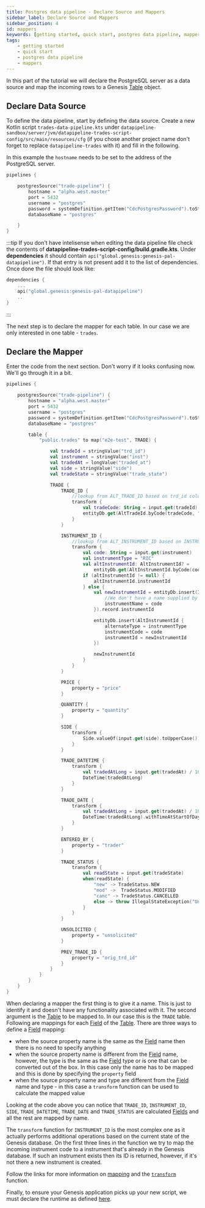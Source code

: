 ```yaml
---
title: Postgres data pipeline - Declare Source and Mappers
sidebar_label: Declare Source and Mappers
sidebar_position: 4
id: mappers
keywords: [getting started, quick start, postgres data pipeline, mappers]
tags:
    - getting started
    - quick start
    - postgres data pipeline
    - mappers
---
```


In this part of the tutorial we will declare the PostgreSQL server as a data source and map the incoming rows to a Genesis [Table](/database/fields-tables-views/tables/) object.

## Declare Data Source

To define the data pipeline, start by defining the data source. Create a new Kotlin script `trades-data-pipeline.kts` under `datapipeline-sandbox/server/jvm/datapipeline-trades-script-config/src/main/resources/cfg` (if you chose another project name don't forget to replace `datapipeline-trades` with it) and fill in the following.

In this example the `hostname` needs to be set to the address of the PostgreSQL server.

```kotlin
pipelines {

    postgresSource("trade-pipeline") {
        hostname = "alpha.west.master"
        port = 5432
        username = "postgres"
        password = systemDefinition.getItem("CdcPostgresPassword").toString()
        databaseName = "postgres"

    }
}
```

:::tip
If you don't have intelisense when editing the data pipeline file check the contents of **datapipeline-trades-script-config/build.gradle.kts**. Under **dependencies** it should contain `api("global.genesis:genesis-pal-datapipeline")`. If that entry is not present add it to the list of dependencies. Once done the file should look like:
```kotlin
dependencies {
    ...
    api("global.genesis:genesis-pal-datapipeline")
    ..
}
```
:::

The next step is to declare the mapper for each table. In our case we are only interested in one table - `trades`.

## Declare the Mapper

Enter the code from the next section. Don't worry if it looks confusing now. We'll go through it in a bit.

```kotlin
pipelines {

    postgresSource("trade-pipeline") {
        hostname = "alpha.west.master"
        port = 5432
        username = "postgres"
        password = systemDefinition.getItem("CdcPostgresPassword").toString()
        databaseName = "postgres"

        table {
            "public.trades" to map("e2e-test", TRADE) {

                val tradeId = stringValue("trd_id")
                val instrument = stringValue("inst")
                val tradedAt = longValue("traded_at")
                val side = stringValue("side")
                val tradeState = stringValue("trade_state")

                TRADE {
                    TRADE_ID {
                        //lookup from ALT_TRADE_ID based on trd_id column
                        transform {
                            val tradeCode: String = input.get(tradeId)
                            entityDb.get(AltTradeId.byCode(tradeCode, "TradeStore"))?.tradeId
                        }
                    }

                    INSTRUMENT_ID {
                        //lookup from ALT_INSTRUMENT_ID based on INSTRUMENT_CODE
                        transform {
                            val code: String = input.get(instrument)
                            val instrumentType = "RIC"
                            val altInstrumentId: AltInstrumentId? =
                                entityDb.get(AltInstrumentId.byCode(code, instrumentType))
                            if (altInstrumentId != null) {
                                altInstrumentId.instrumentId
                            } else {
                                val newInstrumentId = entityDb.insert(Instrument {
                                    //We don't have a name supplied by postgres, so use the code as the name
                                    instrumentName = code
                                }).record.instrumentId

                                entityDb.insert(AltInstrumentId {
                                    alternateType = instrumentType
                                    instrumentCode = code
                                    instrumentId = newInstrumentId
                                })

                                newInstrumentId
                            }
                        }
                    }

                    PRICE {
                        property = "price"
                    }

                    QUANTITY {
                        property = "quantity"
                    }

                    SIDE {
                        transform {
                            Side.valueOf(input.get(side).toUpperCase())
                        }
                    }

                    TRADE_DATETIME {
                        transform {
                            val tradedAtLong = input.get(tradedAt) / 1000L
                            DateTime(tradedAtLong)
                        }
                    }

                    TRADE_DATE {
                        transform {
                            val tradedAtLong = input.get(tradedAt) / 1000L
                            DateTime(tradedAtLong).withTimeAtStartOfDay()
                        }
                    }

                    ENTERED_BY {
                        property = "trader"
                    }

                    TRADE_STATUS {
                        transform {
                            val readState = input.get(tradeState)
                            when(readState) {
                                "new" -> TradeStatus.NEW
                                "mod" ->  TradeStatus.MODIFIED
                                "canc" -> TradeStatus.CANCELLED
                                else -> throw IllegalStateException("Unknown trade state: $readState")
                            }
                        }
                    }

                    UNSOLICITED {
                        property = "unsolicited"
                    }

                    PREV_TRADE_ID {
                        property = "orig_trd_id"
                    }
                }
            }
        }
    }
}
```

When declaring a mapper the first thing is to give it a name. This is just to identify it and doesn't have any functionality associated with it. The second argument is the [Table](/database/fields-tables-views/tables/) to be mapped to. In our case this is the `TRADE` table. Following are mappings for each [Field](/database/fields-tables-views/fields/) of the [Table](/database/fields-tables-views/tables/). There are three ways to define a [Field](/database/fields-tables-views/fields/) mapping:
- when the source property name is the same as the [Field](/database/fields-tables-views/fields/) name then there is no need to specify anything
- when the source property name is different from the [Field](/database/fields-tables-views/fields/) name, however, the type is the same as the [Field](/database/fields-tables-views/fields/) type or is one that can be converted out of the box. In this case only the name has to be mapped and this is done by specifying the `property` field
- when the source property name and type are different from the [Field](/database/fields-tables-views/fields/) name and type - in this case a `transform` function can be used to calculate the mapped value

Looking at the code above you can notice that `TRADE_ID`, `INSTRUMENT_ID`, `SIDE`, `TRADE_DATETIME`, `TRADE_DATE` and `TRADE_STATUS` are calculated [Fields](/database/fields-tables-views/fields/) and all the rest are mapped by name.

The `transform` function for `INSTRUMENT_ID` is the most complex one as it actually performs additional operations based on the current state of the Genesis database. On the first three lines in the function we try to map the incoming instrument code to a instrument that's already in the Genesis database. If such an instrument exists then its ID is returned, however, if it's not there a new instrument is created.

Follow the links for more information on [mapping](/server/integration/data-pipeline/basics/#mapper-for-the-incoming-data) and the [`transform`](/server/integration/data-pipeline/advanced/#interacting-with-the-database) function.

Finally, to ensure your Genesis application picks up your new script, we must declare the runtime as defined [here](/server/integration/data-pipeline/configuring-runtime/#configure-processesxml-file).
